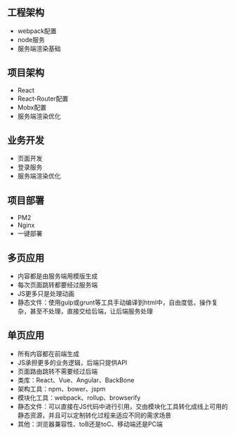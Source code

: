 ## 工程架构
- webpack配置
- node服务
- 服务端渲染基础

## 项目架构
- React
- React-Router配置
- Mobx配置
- 服务端渲染优化

## 业务开发
- 页面开发
- 登录服务
- 服务端渲染优化

## 项目部署
- PM2
- Nginx
- 一键部署

## 多页应用
- 内容都是由服务端用模版生成
- 每次页面跳转都要经过服务端
- JS更多只是处理动画
- 静态文件：使用gulp或grunt等工具手动编译到html中，自由度低，操作复杂，甚至不处理，直接交给后端，让后端服务处理

## 单页应用
- 所有内容都在前端生成
- JS承担更多的业务逻辑，后端只提供API
- 页面路由跳转不需要经过后端
- 类库：React、Vue、Angular、BackBone
- 架构工具：npm、bower、jspm
- 模块化工具：webpack、rollup、browserify
- 静态文件：可以直接在JS代码中进行引用，交由模块化工具转化成线上可用的静态资源，并且可以定制转化过程来适应不同的需求场景
- 其他：浏览器兼容性、toB还是toC、移动端还是PC端

